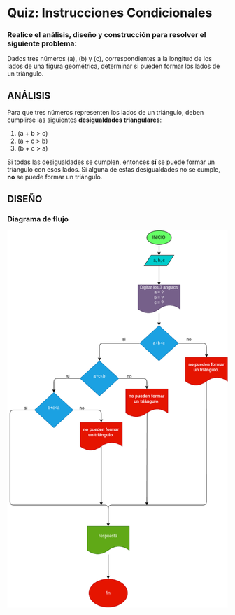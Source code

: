 # Quiz: Instrucciones Condicionales

### Realice el análisis, diseño y construcción para resolver el siguiente problema:

Dados tres números \(a\), \(b\) y \(c\), correspondientes a la longitud de los lados de una figura geométrica, determinar si pueden formar los lados de un triángulo.

## ANÁLISIS

Para que tres números representen los lados de un triángulo, deben cumplirse las siguientes **desigualdades triangulares**:

1. \(a + b > c\)
2. \(a + c > b\)
3. \(b + c > a\)

Si todas las desigualdades se cumplen, entonces **sí** se puede formar un triángulo con esos lados. Si alguna de estas desigualdades no se cumple, **no** se puede formar un triángulo.

## DISEÑO

### Diagrama de flujo
![Diagrama de flujo](diagrama.png "Diagrama de flujo")